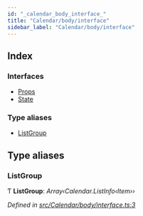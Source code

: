 ```yaml
---
id: "_calendar_body_interface_"
title: "Calendar/body/interface"
sidebar_label: "Calendar/body/interface"
---
```


## Index

### Interfaces

* [Props](../interfaces/_calendar_body_interface_.props.md)
* [State](../interfaces/_calendar_body_interface_.state.md)

### Type aliases

* [ListGroup](_calendar_body_interface_.md#listgroup)

## Type aliases

###  ListGroup

Ƭ **ListGroup**: *Array‹Calendar.ListInfo‹Item››*

*Defined in [src/Calendar/body/interface.ts:3](https://github.com/tarojsx/ui/blob/v0.11.0/src/Calendar/body/interface.ts#L3)*
